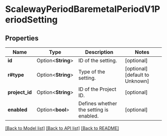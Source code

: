 # ScalewayPeriodBaremetalPeriodV1PeriodSetting

## Properties

Name | Type | Description | Notes
------------ | ------------- | ------------- | -------------
**id** | Option<**String**> | ID of the setting. | [optional]
**r#type** | Option<**String**> | Type of the setting. | [optional][default to Unknown]
**project_id** | Option<**String**> | ID of the Project ID. | [optional]
**enabled** | Option<**bool**> | Defines whether the setting is enabled. | [optional]

[[Back to Model list]](../README.md#documentation-for-models) [[Back to API list]](../README.md#documentation-for-api-endpoints) [[Back to README]](../README.md)


